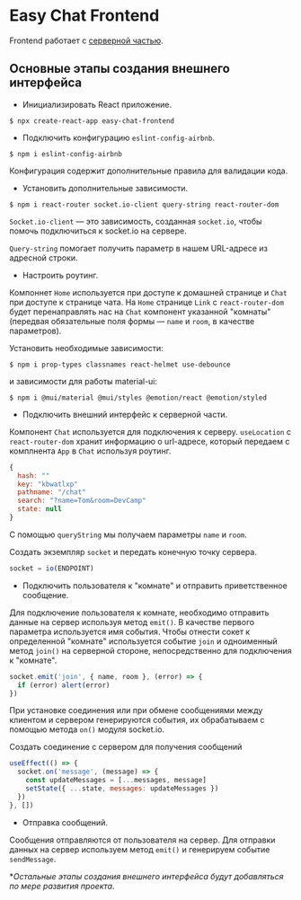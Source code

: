 # Easy Chat Frontend

Frontend работает с [серверной частью](https://github.com/mishkaleks/easy-chat-backend).

## Основные этапы создания внешнего интерфейса

- Инициализировать React приложение.

`$ npx create-react-app easy-chat-frontend`

- Подключить конфигурацию `eslint-config-airbnb`.

`$ npm i eslint-config-airbnb`

Конфигурация содержит дополнительные правила для валидации кода.

- Установить дополнительные зависимости.

`$ npm i react-router socket.io-client query-string react-router-dom`

`Socket.io-client` — это зависимость, созданная `socket.io`, чтобы помочь подключиться к socket.io на сервере.

`Query-string` помогает получить параметр в нашем URL-адресе из адресной строки.

- Настроить роутинг.

Компоннет `Home` используется при доступе к домашней странице и `Chat` при доступе к странице чата. На `Home` странице
`Link` с `react-router-dom` будет перенаправлять нас на `Chat` компонент указанной "комнаты" (передвая обязательные поля 
формы — `name` и `room`, в качестве параметров).

Установить необходимые зависимости:

`$ npm i prop-types classnames react-helmet use-debounce`

и зависимости для работы material-ui:

`$ npm i @mui/material @mui/styles @emotion/react @emotion/styled`

- Подключить внешний интерфейс к серверной части.

Компонент `Chat` используется для подключения к серверу. `useLocation` c `react-router-dom` хранит информацию о 
url-адресе, который передаем с комплнента `App` в `Chat` используя роутинг.

```javascript
{
  hash: ""
  key: "kbwatlxp"
  pathname: "/chat"
  search: "?name=Tom&room=DevCamp"
  state: null
}
```

С помощью `queryString` мы получаем параметры `name` и `room`.

Создать экземпляр `socket` и передать конечную точку сервера.

```javascript
socket = io(ENDPOINT)
```

- Подключить пользователя к "комнате" и отправить приветственное сообщение.

Для подключение пользователя к комнате, необходимо отправить данные на сервер используя метод `emit()`. В качестве
первого параметра используется имя события. Чтобы отнести сокет к определенной "комнате" используется событие `join` и 
одноименный метод `join()` на серверной стороне, непосредственно для подключения к "комнате".

```javascript
socket.emit('join', { name, room }, (error) => {
  if (error) alert(error)
})
```

При установке соединения или при обмене сообщениями между клиентом и сервером генерируются события, их обрабатываем с 
помощью метода `on()` модуля socket.io.

Создать соединение с сервером для получения сообщений

```javascript
useEffect(() => {
  socket.on('message', (message) => {
    const updateMessages = [...messages, message]
    setState({ ...state, messages: updateMessages })
  })
}, [])
```

- Отправка сообщений.

Сообщения отправляются от пользователя на сервер. Для отправки данных на сервер используем метод `emit()` и генерируем 
событие `sendMessage`.

**Остальные этапы создания внешнего интерфейса будут добавляться по мере развития проекта*.
